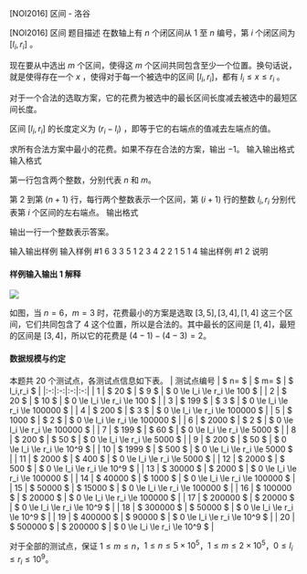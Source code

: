 



[NOI2016] 区间 - 洛谷














[NOI2016] 区间
题目描述
在数轴上有 $n$ 个闭区间从 $1$ 至 $n$ 编号，第 $i$ 个闭区间为 $[l_i,r_i]$ 。

现在要从中选出 $m$ 个区间，使得这 $m$ 个区间共同包含至少一个位置。换句话说，就是使得存在一个 $x$ ，使得对于每一个被选中的区间 $[l_i,r_i]$，都有 $l_i \leq x \leq r_i$ 。

对于一个合法的选取方案，它的花费为被选中的最长区间长度减去被选中的最短区间长度。

区间 $[l_i,r_i]$ 的长度定义为 $(r_i-l_i)$ ，即等于它的右端点的值减去左端点的值。

求所有合法方案中最小的花费。如果不存在合法的方案，输出 $-1$。
输入输出格式
输入格式

第一行包含两个整数，分别代表 $n$ 和 $m$。

第 $2$ 到第 $(n + 1)$ 行，每行两个整数表示一个区间，第 $(i + 1)$ 行的整数 $l_i, r_i$ 分别代表第 $i$ 个区间的左右端点。
输出格式

输出一行一个整数表示答案。

输入输出样例
输入样例 #1
6 3
3 5
1 2
3 4
2 2
1 5
1 4
输出样例 #1
2
说明
#### 样例输入输出 1 解释

![](https://cdn.luogu.com.cn/upload/image_hosting/qoddox9k.png)
 
 如图，当 $n=6$，$m=3$ 时，花费最小的方案是选取 $[3,5],[3,4],[1,4]$ 这三个区间，它们共同包含了 $4$ 这个位置，所以是合法的。其中最长的区间是 $[1, 4]$，最短的区间是 $[3, 4]$，所以它的花费是 $(4 - 1) - (4 - 3) = 2$。

#### 数据规模与约定

本题共 20 个测试点，各测试点信息如下表。
| 测试点编号 | $ n= $ | $ m= $ | $ l_i,r_i $ |
|:-:|:-:|:-:|:-:|
| 1 | $ 20 $ | $ 9 $ | $ 0 \le l_i \le r_i \le 100 $ |
| 2 | $ 20 $ | $ 10 $ | $ 0 \le l_i \le r_i \le 100 $ |
| 3 | $ 199 $ | $ 3 $ | $ 0 \le l_i \le r_i \le 100000 $ |
| 4 | $ 200 $ | $ 3 $ | $ 0 \le l_i \le r_i \le 100000 $ |
| 5 | $ 1000 $ | $ 2 $ | $ 0 \le l_i \le r_i \le 100000 $ |
| 6 | $ 2000 $ | $ 2 $ | $ 0 \le l_i \le r_i \le 100000 $ |
| 7 | $ 199 $ | $ 60 $ | $ 0 \le l_i \le r_i \le 5000 $ |
| 8 | $ 200 $ | $ 50 $ | $ 0 \le l_i \le r_i \le 5000 $ |
| 9 | $ 200 $ | $ 50 $ | $ 0 \le l_i \le r_i \le 10^9 $ |
| 10 | $ 1999 $ | $ 500 $ | $ 0 \le l_i \le r_i \le 5000 $ |
| 11 | $ 2000 $ | $ 400 $ | $ 0 \le l_i \le r_i \le 5000 $ |
| 12 | $ 2000 $ | $ 500 $ | $ 0 \le l_i \le r_i \le 10^9 $ |
| 13 | $ 30000 $ | $ 2000 $ | $ 0 \le l_i \le r_i \le 100000 $ |
| 14 | $ 40000 $ | $ 1000 $ | $ 0 \le l_i \le r_i \le 100000 $ |
| 15 | $ 50000 $ | $ 15000 $ | $ 0 \le l_i \le r_i \le 100000 $ |
| 16 | $ 100000 $ | $ 20000 $ | $ 0 \le l_i \le r_i \le 100000 $ |
| 17 | $ 200000 $ | $ 20000 $ | $ 0 \le l_i \le r_i \le 10^9 $ |
| 18 | $ 300000 $ | $ 50000 $ | $ 0 \le l_i \le r_i \le 10^9 $ |
| 19 | $ 400000 $ | $ 90000 $ | $ 0 \le l_i \le r_i \le 10^9 $ |
| 20 | $ 500000 $ | $ 200000 $ | $ 0 \le l_i \le r_i \le 10^9 $ |

对于全部的测试点，保证 $1 \leq m \leq n$，$1 \leq n \leq 5 \times 10^5$，$1 \leq m \leq 2 \times 10^5$，$0 \leq l_i \leq r_i \leq 10^9$。






